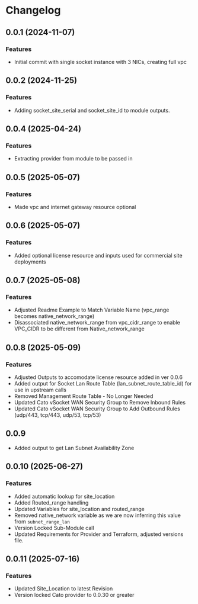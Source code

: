 # Changelog

## 0.0.1 (2024-11-07)

### Features
- Initial commit with single socket instance with 3 NICs, creating full vpc

## 0.0.2 (2024-11-25)

### Features
- Adding socket_site_serial and socket_site_id to module outputs.

## 0.0.4 (2025-04-24)

### Features
- Extracting provider from module to be passed in


## 0.0.5 (2025-05-07)

### Features
- Made vpc and internet gateway resource optional

## 0.0.6 (2025-05-07)

### Features
- Added optional license resource and inputs used for commercial site deployments

## 0.0.7 (2025-05-08)

### Features
- Adjusted Readme Example to Match Variable Name (vpc_range becomes native_network_range)
- Disassociated native_network_range from vpc_cidr_range to enable VPC_CIDR to be different from Native_network_range

## 0.0.8 (2025-05-09)

### Features
- Adjusted Outputs to accomodate license resource added in ver 0.0.6
- Added output for Socket Lan Route Table (lan_subnet_route_table_id) for use in upstream calls
- Removed Management Route Table - No Longer Needed 
- Updated Cato vSocket WAN Security Group to Remove Inbound Rules 
- Updated Cato vSocket WAN Security Group to Add Outbound Rules (udp/443, tcp/443, udp/53, tcp/53)

## 0.0.9
 - Added output to get Lan Subnet Availability Zone

## 0.0.10 (2025-06-27)

### Features 
- Added automatic lookup for site_location
- Added Routed_range handling 
- Updated Variables for site_location and routed_range
- Removed native_network variable as we are now inferring this value from `subnet_range_lan` 
- Version Locked Sub-Module call
- Updated Requirements for Provider and Terraform, adjusted versions file. 

## 0.0.11 (2025-07-16)

### Features 
 - Updated Site_Location to latest Revision 
 - Version locked Cato provider to 0.0.30 or greater
 